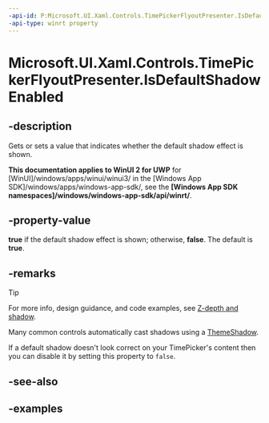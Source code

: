 ```yaml
---
-api-id: P:Microsoft.UI.Xaml.Controls.TimePickerFlyoutPresenter.IsDefaultShadowEnabled
-api-type: winrt property
---
```


<!-- Property syntax.
public bool IsDefaultShadowEnabled { get;  set; }
-->

# Microsoft.UI.Xaml.Controls.TimePickerFlyoutPresenter.IsDefaultShadowEnabled

## -description

Gets or sets a value that indicates whether the default shadow effect is shown.

**This documentation applies to WinUI 2 for UWP** for [WinUI]/windows/apps/winui/winui3/ in the [Windows App SDK]/windows/apps/windows-app-sdk/, see the **[Windows App SDK namespaces]/windows/windows-app-sdk/api/winrt/**.

## -property-value

**true** if the default shadow effect is shown; otherwise, **false**. The default is **true**.

## -remarks

> [!TIP]
> For more info, design guidance, and code examples, see [Z-depth and shadow](/windows/apps/design/layout/depth-shadow).

Many common controls automatically cast shadows using a [ThemeShadow](../microsoft.ui.xaml.media/themeshadow.md). 

If a default shadow doesn't look correct on your TimePicker's content then you can disable it by setting this property to `false`.

## -see-also

## -examples

